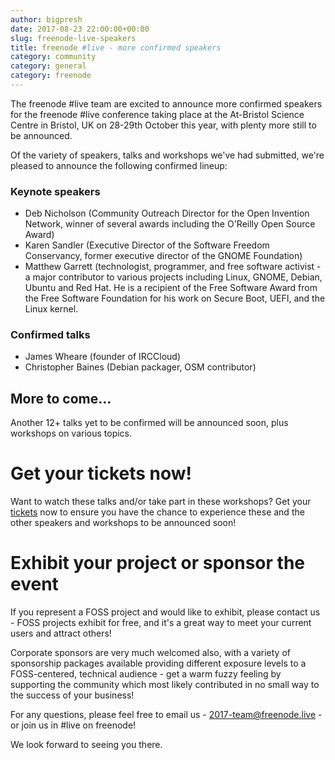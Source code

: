 ```yaml
---
author: bigpresh
date: 2017-08-23 22:00:00+00:00
slug: freenode-live-speakers
title: freenode #live - more confirmed speakers
category: community
category: general
category: freenode
---
```


The freenode #live team are excited to announce more confirmed speakers
for the freenode #live conference taking place at the At-Bristol Science Centre
in Bristol, UK on 28-29th October this year, with plenty more still to be
announced.

Of the variety of speakers, talks and workshops we've had submitted, we're
pleased to announce the following confirmed lineup:

### Keynote speakers

- Deb Nicholson (Community Outreach Director for the Open Invention Network,
  winner of several awards including the O'Reilly Open Source Award)
- Karen Sandler (Executive Director of the Software Freedom Conservancy, former
  executive director of the GNOME Foundation)
- Matthew Garrett (technologist, programmer, and free software activist - a 
  major contributor to various projects including Linux, GNOME, Debian, Ubuntu
  and Red Hat.  He is a recipient of the Free Software Award from the Free 
  Software Foundation for his work on Secure Boot, UEFI, and the Linux kernel.

### Confirmed talks

- James Wheare (founder of IRCCloud)
- Christopher Baines (Debian packager, OSM contributor)

## More to come...

Another 12+ talks yet to be confirmed will be announced soon, plus workshops on
various topics.


# Get your tickets now!

Want to watch these talks and/or take part in these workshops?  Get your
[tickets](https://freenode.live/conference/fn-live17/tickets) now to ensure you
have the chance to experience these and the other speakers and workshops to be
announced soon!

# Exhibit your project or sponsor the event

If you represent a FOSS project and would like to exhibit, please contact us -
FOSS projects exhibit for free, and it's a great way to meet your current users
and attract others!

Corporate sponsors are very much welcomed also, with a variety of sponsorship 
packages available providing different exposure levels to a FOSS-centered, 
technical audience - get a warm fuzzy feeling by supporting the community
which most likely contributed in no small way to the success of your business!

For any questions, please feel free to email us - 2017-team@freenode.live - or
join us in #live on freenode!

We look forward to seeing you there.
